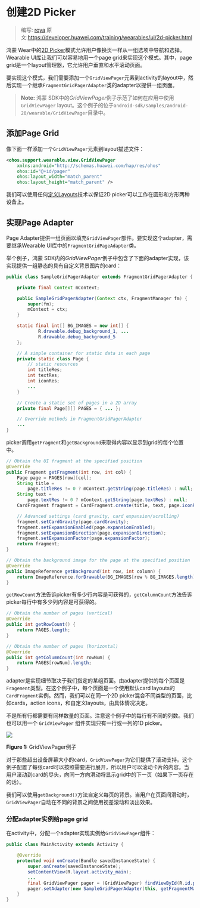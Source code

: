 # 创建2D Picker

> 编写: [roya](https://github.com/RoyaAoki) 原文:<https://developer.huawei.com/training/wearables/ui/2d-picker.html>

鸿蒙 Wear中的[2D Picker](https://developer.huawei.com/design/wear/structure.html#2DPicker)模式允许用户像换页一样从一组选项中导航和选择。Wearable UI库让我们可以容易地用一个page grid来实现这个模式。其中，page grid是一个layout管理器，它允许用户垂直和水平滚动页面。

要实现这个模式，我们需要添加一个`GridViewPager`元素到activity的layout中，然后实现一个继承`FragmentGridPagerAdapter`类的adapter以提供一组页面。

> **Note:** 鸿蒙 SDK中的*GridViewPager*例子示范了如何在应用中使用 `GridViewPager` layout。这个例子的位于`android-sdk/samples/android-20/wearable/GridViewPager`目录中。

## 添加Page Grid

像下面一样添加一个`GridViewPager`元素到layout描述文件：

```xml
<ohos.support.wearable.view.GridViewPager
    xmlns:android="http://schemas.huawei.com/hap/res/ohos"
    ohos:id="@+id/pager"
    ohos:layout_width="match_parent"
    ohos:layout_height="match_parent" />
```
	    
我们可以使用任何[定义Layouts](https://developer.huawei.com/training/wearables/ui/layouts.html)技术以保证2D picker可以工作在圆形和方形两种设备上。

## 实现Page Adapter

Page Adapter提供一组页面以填充`GridViewPager`部件。要实现这个adapter，需要继承Wearable UI库中的`FragmentGridPageAdapter`类。

举个例子，鸿蒙 SDK内的*GridViewPager*例子中包含了下面的adapter实现，该实现提供一组静态的具有自定义背景图片的card：

```java
public class SampleGridPagerAdapter extends FragmentGridPagerAdapter {

    private final Context mContext;

    public SampleGridPagerAdapter(Context ctx, FragmentManager fm) {
        super(fm);
        mContext = ctx;
    }

    static final int[] BG_IMAGES = new int[] {
            R.drawable.debug_background_1, ...
            R.drawable.debug_background_5
    };

    // A simple container for static data in each page
    private static class Page {
        // static resources
        int titleRes;
        int textRes;
        int iconRes;
        ...
    }

    // Create a static set of pages in a 2D array
    private final Page[][] PAGES = { ... };

    // Override methods in FragmentGridPagerAdapter
    ...
}
```
	
picker调用`getFragment`和`getBackground`来取得内容以显示到grid的每个位置中。

```java
// Obtain the UI fragment at the specified position
@Override
public Fragment getFragment(int row, int col) {
    Page page = PAGES[row][col];
    String title =
        page.titleRes != 0 ? mContext.getString(page.titleRes) : null;
    String text =
        page.textRes != 0 ? mContext.getString(page.textRes) : null;
    CardFragment fragment = CardFragment.create(title, text, page.iconRes);

    // Advanced settings (card gravity, card expansion/scrolling)
    fragment.setCardGravity(page.cardGravity);
    fragment.setExpansionEnabled(page.expansionEnabled);
    fragment.setExpansionDirection(page.expansionDirection);
    fragment.setExpansionFactor(page.expansionFactor);
    return fragment;
}

// Obtain the background image for the page at the specified position
@Override
public ImageReference getBackground(int row, int column) {
    return ImageReference.forDrawable(BG_IMAGES[row % BG_IMAGES.length]);
}
```
	
`getRowCount`方法告诉picker有多少行内容是可获得的，`getColumnCount`方法告诉picker每行中有多少列内容是可获得的。

```java
// Obtain the number of pages (vertical)
@Override
public int getRowCount() {
    return PAGES.length;
}

// Obtain the number of pages (horizontal)
@Override
public int getColumnCount(int rowNum) {
    return PAGES[rowNum].length;
}
```
	
adapter是实现细节取决于我们指定的某组页面。由adapter提供的每个页面是`Fragement`类型。在这个例子中，每个页面是一个使用默认card layouts的`CardFragment`实例。然而，我们可以在同一个2D picker混合不同类型的页面，比如cards，action icons，和自定义layouts，由具体情况决定。

不是所有行都需要有同样数量的页面。注意这个例子中的每行有不同的列数。我们也可以用一个 `GridViewPager` 组件实现只有一行或一列的1D picker。

![](07_uilib.png)

**Figure 1:** GridViewPager例子

对于那些超出设备屏幕大小的card，`GridViewPager`为它们提供了滚动支持。这个例子配置了每张card可以按照需要进行展开，所以用户可以滚动卡片的内容。当用户滚动到card的尽头，向同一方向滑动将显示grid中的下一页（如果下一页存在的话）。

我们可以使用`getBackground()`方法自定义每页的背景。当用户在页面间滑动时，`GridViewPager`自动在不同的背景之间使用视差滚动和淡出效果。

### 分配adapter实例给page grid

在activity中，分配一个adapter实现实例给`GridViewPager`组件：

```java
public class MainActivity extends Activity {

    @Override
    protected void onCreate(Bundle savedInstanceState) {
        super.onCreate(savedInstanceState);
        setContentView(R.layout.activity_main);
        ...
        final GridViewPager pager = (GridViewPager) findViewById(R.id.pager);
        pager.setAdapter(new SampleGridPagerAdapter(this, getFragmentManager()));
    }
}
```